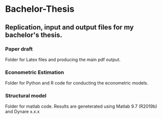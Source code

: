 # Bachelor-Thesis
## Replication, input and output files for my bachelor's thesis.

### Paper draft
Folder for Latex files and producing the main pdf output.

### Econometric Estimation
Folder for Python and R code for conducting the econometric models.

### Structural model
Folder for matlab code. Results are geneterated using Matlab 9.7 (R2019b) and Dynare x.x.x
